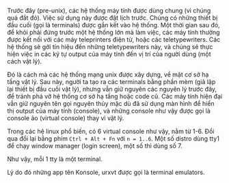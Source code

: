 Trước đây (pre-unix), các hệ thống máy tính được dùng chung (vì chúng quá đắt đỏ). Việc sử dụng này được đặt lịch trước. Chúng có những thiết bị đầu cuối (gọi là terminals) được gắn kết vào hệ thống. Một thời gian sau đó, để khỏi phải đứng trước một hệ thống lớn mà làm việc, các máy tính thường được kết nối với các máy teleprinters điện từ, hoặc các teletypewriters. Các hệ thống sẽ gởi tín hiệu đến những teletypewriters này, và chúng sẽ thực hiện việc in các ký tự output của máy tính đến vị trí của người dùng (một cách vật lý). 

Đó là cách mà các hệ thống mạng unix được xây dựng, về mặt cơ sở hạ tầng vật lý. Sau này, người ta tạo ra các terminals bằng phần mèm (giả lập lại thiết bị đầu cuối vật lý), nhưng vẫn giữ nguyên các nguyên lý trước đây, để tránh phá vỡ hệ thống cơ sở hạ tầng hoặc code cũ. Các máy tính hiện đại vẫn giữ nguyên tên gọi nguyên thủy mặc dù đã sử dụng màn hình để hiển thị output của máy tính (console), và những console như vậy được gọi là console ảo (virtual console) thay vì vật lý.

Trong các hệ linux phổ biến, có 6 virtual console như vậy, nằm từ 1-6. Đổi qua đổi lại bằng phím `Ctrl + Alt + Fn` với `n = 1..6`. Một số distro dùng tty1 để chạy window manager (login screen), một số thì dùng số 7.

Như vậy, mỗi 1 tty là một terminal.

Lý do đó những app tên Konsole, urxvt được gọi là terminal emulators.
